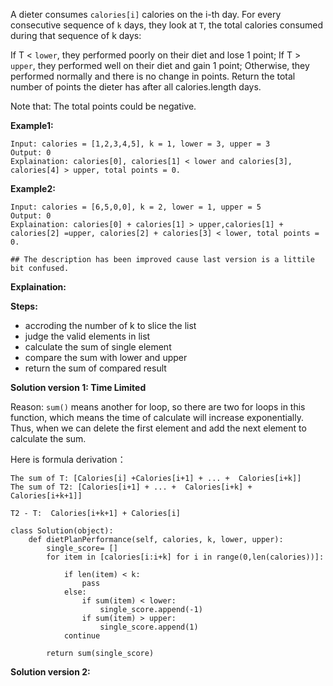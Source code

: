 A dieter consumes ```calories[i]``` calories on the i-th day.  For every consecutive sequence of ```k``` days, they look at ```T```, the total calories consumed during that sequence of k days:

If T < ```lower```, they performed poorly on their diet and lose 1 point; 
If T > ```upper```, they performed well on their diet and gain 1 point;
Otherwise, they performed normally and there is no change in points.
Return the total number of points the dieter has after all calories.length days.

Note that: The total points could be negative.

**Example1:**
```
Input: calories = [1,2,3,4,5], k = 1, lower = 3, upper = 3
Output: 0
Explaination: calories[0], calories[1] < lower and calories[3], calories[4] > upper, total points = 0.
```


**Example2:**
```
Input: calories = [6,5,0,0], k = 2, lower = 1, upper = 5
Output: 0
Explaination: calories[0] + calories[1] > upper,calories[1] + calories[2] =upper, calories[2] + calories[3] < lower, total points = 0.

## The description has been improved cause last version is a littile bit confused.
```

**Explaination:** 



**Steps:**

- accroding the number of k to slice the list
- judge the valid elements in list 
- calculate the sum of single element 
- compare the sum with lower and upper
- return the sum of compared result


**Solution version 1: Time Limited**

Reason: ```sum()``` means another for loop, so there are two for loops in this function, which means the time of calculate will increase exponentially. Thus, when we can delete the first element and add the next element to calculate the sum.

Here is formula derivation：

```
The sum of T: [Calories[i] +Calories[i+1] + ... +  Calories[i+k]]
The sum of T2: [Calories[i+1] + ... +  Calories[i+k] + Calories[i+k+1]]

T2 - T:  Calories[i+k+1] + Calories[i]
```

```
class Solution(object):
    def dietPlanPerformance(self, calories, k, lower, upper):   
        single_score= []
        for item in [calories[i:i+k] for i in range(0,len(calories))]:

            if len(item) < k:
                pass
            else:
                if sum(item) < lower:
                    single_score.append(-1)
                if sum(item) > upper:
                    single_score.append(1)
            continue
        
        return sum(single_score)
```



**Solution version 2:**
```
```
